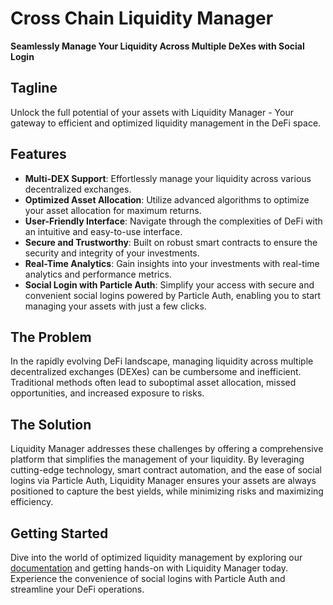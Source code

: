 # Cross Chain Liquidity Manager

**Seamlessly Manage Your Liquidity Across Multiple DeXes with Social Login**

## Tagline
Unlock the full potential of your assets with Liquidity Manager - Your gateway to efficient and optimized liquidity management in the DeFi space.

## Features
- **Multi-DEX Support**: Effortlessly manage your liquidity across various decentralized exchanges.
- **Optimized Asset Allocation**: Utilize advanced algorithms to optimize your asset allocation for maximum returns.
- **User-Friendly Interface**: Navigate through the complexities of DeFi with an intuitive and easy-to-use interface.
- **Secure and Trustworthy**: Built on robust smart contracts to ensure the security and integrity of your investments.
- **Real-Time Analytics**: Gain insights into your investments with real-time analytics and performance metrics.
- **Social Login with Particle Auth**: Simplify your access with secure and convenient social logins powered by Particle Auth, enabling you to start managing your assets with just a few clicks.

## The Problem
In the rapidly evolving DeFi landscape, managing liquidity across multiple decentralized exchanges (DEXes) can be cumbersome and inefficient. Traditional methods often lead to suboptimal asset allocation, missed opportunities, and increased exposure to risks.

## The Solution
Liquidity Manager addresses these challenges by offering a comprehensive platform that simplifies the management of your liquidity. By leveraging cutting-edge technology, smart contract automation, and the ease of social logins via Particle Auth, Liquidity Manager ensures your assets are always positioned to capture the best yields, while minimizing risks and maximizing efficiency.

## Getting Started
Dive into the world of optimized liquidity management by exploring our [documentation](https://github.com/kamalbuilds/Liquidity_Manager) and getting hands-on with Liquidity Manager today. Experience the convenience of social logins with Particle Auth and streamline your DeFi operations.

